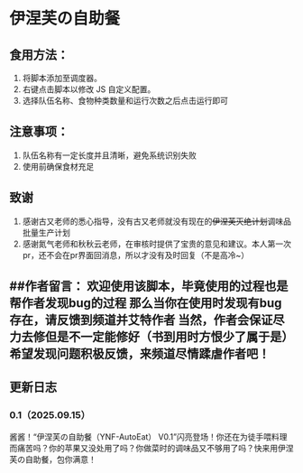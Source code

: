# 伊涅芙の自助餐

## 食用方法：
1. 将脚本添加至调度器。
2. 右键点击脚本以修改 JS 自定义配置。
3. 选择队伍名称、食物种类数量和运行次数之后点击运行即可


## 注意事项：
1. 队伍名称有一定长度并且清晰，避免系统识别失败
2. 使用前确保食材充足


## 致谢
1. 感谢古又老师的悉心指导，没有古又老师就没有现在的~~伊涅芙灭绝计划~~调味品批量生产计划
2. 感谢氮气老师和秋秋云老师，在审核时提供了宝贵的意见和建议。本人第一次pr，还不会在pr界面回消息，所以才没有及时回复（不是高冷~）


##作者留言：
欢迎使用该脚本，毕竟使用的过程也是帮作者发现bug的过程
那么当你在使用时发现有bug存在，请反馈到频道并艾特作者
当然，作者会保证尽力去修但是不一定能修好（书到用时方恨少了属于是）
希望发现问题积极反馈，来频道尽情蹂虐作者吧！
---------------------------------------------------------------------------------------------------------------------------------
## 更新日志
### 0.1（2025.09.15）
酱酱！“伊涅芙の自助餐（YNF-AutoEat） V0.1”闪亮登场！你还在为徒手喂料理而痛苦吗？你的苹果又没处用了吗？你做菜时的调味品又不够用了吗？快来用伊涅芙の自助餐，包你满意！
   